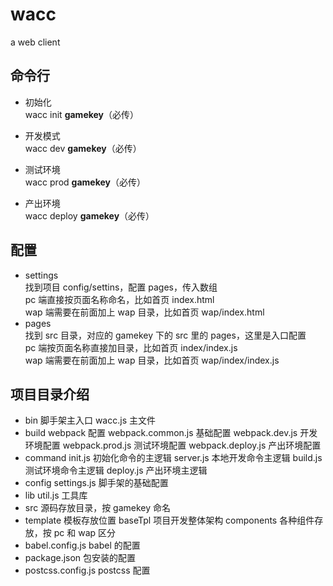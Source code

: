 # wacc

a web client

## 命令行

- 初始化  
  wacc init **gamekey**（必传）

- 开发模式  
  wacc dev **gamekey**（必传）

- 测试环境  
  wacc prod **gamekey**（必传）

- 产出环境  
  wacc deploy **gamekey**（必传）

## 配置

- settings  
  找到项目 config/settins，配置 pages，传入数组  
  pc 端直接按页面名称命名，比如首页 index.html  
  wap 端需要在前面加上 wap 目录，比如首页 wap/index.html
- pages  
  找到 src 目录，对应的 gamekey 下的 src 里的 pages，这里是入口配置  
  pc 端按页面名称直接加目录，比如首页 index/index.js  
  wap 端需要在前面加上 wap 目录，比如首页 wap/index/index.js

## 项目目录介绍

- bin 脚手架主入口
  wacc.js 主文件
- build webpack 配置
  webpack.common.js 基础配置
  webpack.dev.js 开发环境配置
  webpack.prod.js 测试环境配置
  webpack.deploy.js 产出环境配置
- command
  init.js 初始化命令的主逻辑
  server.js 本地开发命令主逻辑
  build.js 测试环境命令主逻辑
  deploy.js 产出环境主逻辑
- config
  settings.js 脚手架的基础配置
- lib
  util.js 工具库
- src 源码存放目录，按 gamekey 命名
- template 模板存放位置
  baseTpl 项目开发整体架构
  components 各种组件存放，按 pc 和 wap 区分
- babel.config.js
  babel 的配置
- package.json
  包安装的配置
- postcss.config.js
  postcss 配置
